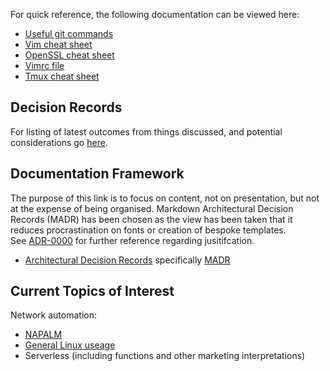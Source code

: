For quick reference, the following documentation can be viewed here:

* [Useful git commands](https://niksheridan.github.io/appendices/git_cheatsheet.html)
* [Vim cheat sheet](https://vim.rtorr.com)
* [OpenSSL cheat sheet](https://niksheridan.github.io/appendices/openssl.md)
* [Vimrc file](https://raw.githubusercontent.com/niksheridan/niksheridan.github.io/master/appendices/.vimrc)
* [Tmux cheat sheet](https://tmuxcheatsheet.com)

## Decision Records

For listing of latest outcomes from things discussed, and potential 
considerations go [here](https://niksheridan.github.io/decisions).

## Documentation Framework

The purpose of this link is to focus on content, not on presentation, but not 
at the expense of being organised.  Markdown Architectural Decision Records 
(MADR) has been chosen as the view has been taken that it reduces 
procrastination on fonts or creation of bespoke templates.  
See [ADR-0000](https://niksheridan.github.io/decisions/ADR-0000_use_of_MADRs.html) 
for further reference regarding jusitifcation.

* [Architectural Decision Records](https://adr.github.io/) specifically 
[MADR](https://github.com/adr/madr)

## Current Topics of Interest

Network automation:

* [NAPALM](https://napalm.readthedocs.io/en/latest/)
* [General Linux useage](https://niksheridan.github.io/decisions/ADR-0001_use_of_linux.html)
* Serverless (including functions and other marketing interpretations)
